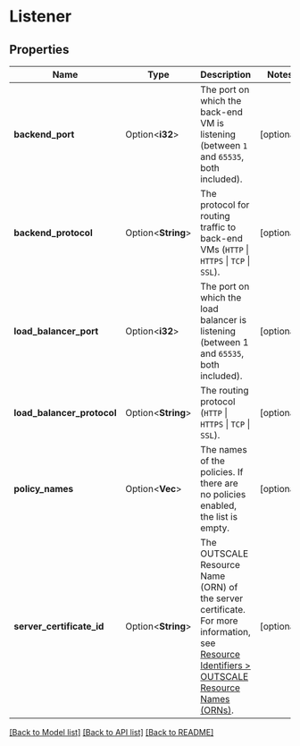 # Listener

## Properties

Name | Type | Description | Notes
------------ | ------------- | ------------- | -------------
**backend_port** | Option<**i32**> | The port on which the back-end VM is listening (between `1` and `65535`, both included). | [optional]
**backend_protocol** | Option<**String**> | The protocol for routing traffic to back-end VMs (`HTTP` \\| `HTTPS` \\| `TCP` \\| `SSL`). | [optional]
**load_balancer_port** | Option<**i32**> | The port on which the load balancer is listening (between 1 and `65535`, both included). | [optional]
**load_balancer_protocol** | Option<**String**> | The routing protocol (`HTTP` \\| `HTTPS` \\| `TCP` \\| `SSL`). | [optional]
**policy_names** | Option<**Vec<String>**> | The names of the policies. If there are no policies enabled, the list is empty. | [optional]
**server_certificate_id** | Option<**String**> | The OUTSCALE Resource Name (ORN) of the server certificate. For more information, see [Resource Identifiers > OUTSCALE Resource Names (ORNs)](https://wiki.outscale.net/display/EN/Resource+Identifiers#ResourceIdentifiers-ORNFormat). | [optional]

[[Back to Model list]](../README.md#documentation-for-models) [[Back to API list]](../README.md#documentation-for-api-endpoints) [[Back to README]](../README.md)


